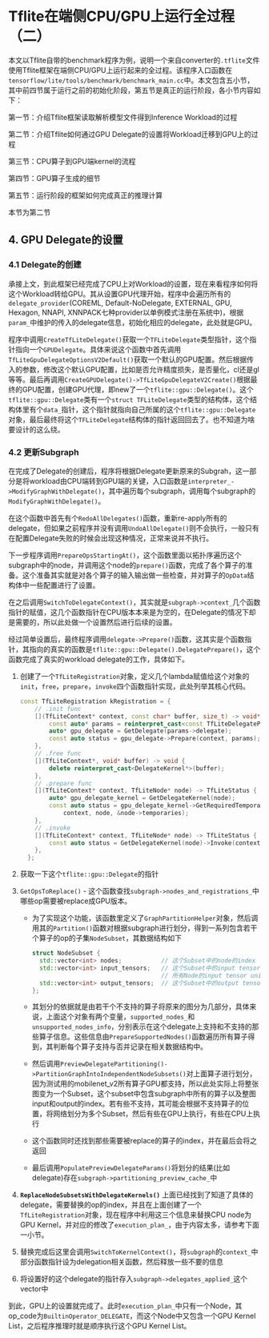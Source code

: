 # Tflite在端侧CPU/GPU上运行全过程（二）

本文以Tflite自带的benchmark程序为例，说明一个来自converter的`.tflite`文件使用Tflite框架在端侧CPU/GPU上运行起来的全过程。该程序入口函数在`tensorflow/lite/tools/benchmark/benchmark_main.cc`中。本文包含五小节，其中前四节属于运行之前的初始化阶段，第五节是真正的运行阶段，各小节内容如下：

第一节：介绍Tflite框架读取解析模型文件得到Inference Workload的过程

第二节：介绍Tflite如何通过GPU Delegate的设置将Workload迁移到GPU上的过程

第三节：CPU算子到GPU端kernel的流程

第四节：GPU算子生成的细节

第五节：运行阶段的框架如何完成真正的推理计算

本节为第二节

## 4. GPU Delegate的设置

### 4.1 Delegate的创建

承接上文，到此框架已经完成了CPU上对Workload的设置，现在来看程序如何将这个Workload转给GPU。其从设置GPU代理开始，程序中会遍历所有的`delegate_provider`(COREML, Default-NoDelegate, EXTERNAL, GPU, Hexagon, NNAPI, XNNPACK七种provider以单例模式注册在系统中)，根据`param_`中维护的传入的delegate信息，初始化相应的delegate，此处就是GPU。

程序中调用`CreateTfLiteDelegate()`获取一个`TFLiteDelegate`类型指针，这个指针指向一个`GPUDelegate`。具体来说这个函数中首先调用`TfLiteGpuDelegateOptionsV2Default()`获取一个默认的GPU配置。然后根据传入的参数，修改这个默认GPU配置，比如是否允许精度损失，是否量化，cl还是gl等等。最后再调用`CreateGPUDelegate()->TfLiteGpuDelegateV2Create()`根据最终的GPU配置，创建GPU代理，即new了一个`tflite::gpu::Delegate()`。这个`tflite::gpu::Delegate`类有一个`struct TFLiteDelegate`类型的结构体，这个结构体里有个`data_`指针，这个指针就指向自己所属的这个`tflite::gpu::Delegate`对象，最后最终将这个`TFLiteDelegate`结构体的指针返回回去了。也不知道为啥要设计的这么绕。

### 4.2 更新Subgraph

在完成了Delegate的创建后，程序将根据Delegate更新原来的Subgrah，这一部分是将workload由CPU端转到GPU端的关键，入口函数是`interpreter_->ModifyGraphWithDelegate()`，其中遍历每个subgraph，调用每个subgraph的`ModifyGraphWithDelegate()`。

在这个函数中首先有个`RedoAllDelegates()`函数，重新re-apply所有的delegate，但如果之前程序并没有调用`UndoAllDelegate()`则不会执行，一般只有在配置Delegate失败的时候会出现这种情况，正常来说并不执行。

下一步程序调用`PrepareOpsStartingAt()`，这个函数里面以拓扑序遍历这个subgraph中的node，并调用这个node的`prepare()`函数，完成了各个算子的准备。这个准备其实就是对各个算子的输入输出做一些检查，并对算子的`OpData`结构体中一些配置进行了设置。

在之后调用`SwitchToDelegateContext()`，其实就是`subgraph->context_`几个函数指针的赋值，这几个函数指针在CPU版本本来是为空的，在Delegate的情况下却是需要的，所以此处做一个设置然后进行后续的设置。

经过简单设置后，最终程序调用`delegate->Prepare()`函数，这其实是个函数指针，其指向的真实的函数是`tflite::gpu::Delegate().DelegatePrepare()`，这个函数完成了真实的workload delegate的工作，具体如下。

1. 创建了一个`TfLiteRegistration`对象，定义几个lambda赋值给这个对象的`init`，`free`，`prepare`，`invoke`四个函数指针实现，此处列举其核心代码。

    ```C++
    const TfLiteRegistration kRegistration = {
        // .init func
        [](TfLiteContext* context, const char* buffer, size_t) -> void* {
            const auto* params = reinterpret_cast<const TfLiteDelegateParams*>(buffer);
            auto* gpu_delegate = GetDelegate(params->delegate);
            const auto status = gpu_delegate->Prepare(context, params);     // 重要，后面会用到
        },
        // .free func
        [](TfLiteContext*, void* buffer) -> void {
            delete reinterpret_cast<DelegateKernel*>(buffer);
        },
        // .prepare func
        [](TfLiteContext* context, TfLiteNode* node) -> TfLiteStatus {
            auto* gpu_delegate_kernel = GetDelegateKernel(node);
            const auto status = gpu_delegate_kernel->GetRequiredTemporaries(
                context, node, &node->temporaries);
        },
        // .invoke
        [](TfLiteContext* context, TfLiteNode* node) -> TfLiteStatus {
            const auto status = GetDelegateKernel(node)->Invoke(context);    // 重要，后面会讲到
        },
      };
    ```

2. 获取一下这个`tflite::gpu::Delegate`的指针

3. `GetOpsToReplace()` - 这个函数查找`subgraph->nodes_and_registrations_`中哪些op需要被replace成GPU版本。

    * 为了实现这个功能，该函数里定义了`GraphPartitionHelper`对象，然后调用其的`Partition()`函数对根据subgraph进行划分，得到一系列包含若干个算子的op的子集`NodeSubset`，其数据结构如下

      ```C++
      struct NodeSubset {
        std::vector<int> nodes;           // 这个Subset中的node的index
        std::vector<int> input_tensors;   // 这个Subset中的input tensor的下标，一般来说是
                                          // 所有Node的input tensor unique后的结果
        std::vector<int> output_tensors;  // 这个Subset中的output tensor的下标
      };
      ```

    * 其划分的依据就是由若干个不支持的算子将原来的图分为几部分，具体来说，上面这个对象有两个变量，`supported_nodes_`和`unsupported_nodes_info`，分别表示在这个delegate上支持和不支持的那些算子信息。这些信息由`PrepareSupportedNodes()`函数遍历所有算子得到，其判断每个算子支持与否并记录在相关数据结构中。

    * 然后调用`PreviewDelegatePartitioning()->PartitionGraphIntoIndependentNodeSubsets()`对上面算子进行划分，因为测试用的mobilenet_v2所有算子GPU都支持，所以此处实际上将整张图变为一个Subset，这个subset中包含subgraph中所有的算子以及整图input和output的index。若有些不支持，其可能会根据不支持算子的位置，将网络划分为多个Subset，然后有些在GPU上执行，有些在CPU上执行

    * 这个函数同时还找到那些需要被replace的算子的index，并在最后会将之返回

    * 最后调用`PopulatePreviewDelegateParams()`将划分的结果(比如delegate)存在`subgraph->partitioning_preview_cache_`中

4. **`ReplaceNodeSubsetsWithDelegateKernels()`** 上面已经找到了知道了具体的delegate，需要替换的op的index，并且在上面创建了一个`TfLiteRegistration`对象，现在程序中利用这三个信息来替换CPU node为GPU Kernel，并对应的修改了`execution_plan_`，由于内容太多，请参考下面一小节。

5. 替换完成后这里会调用`SwitchToKernelContext()`，将`subgraph`的`context_`中部分函数指针设为delegation相关函数，然后释放一些不要的信息

6. 将设置好的这个delegate的指针存入`subgraph->delegates_applied_`这个vector中

到此，GPU上的设置就完成了。此时`execution_plan_`中只有一个Node，其op_code为`BuiltinOperator_DELEGATE`，而这个Node中又包含一个GPU Kernel List，之后程序推理时就是顺序执行这个GPU Kernel List。